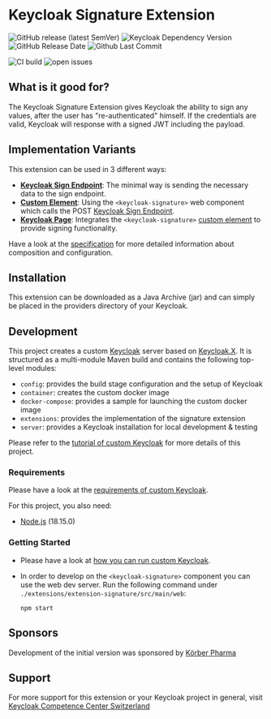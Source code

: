 Keycloak Signature Extension
===============

![GitHub release (latest SemVer)](https://img.shields.io/github/v/release/keycloak-competence-center/keycloak-signature?sort=semver)
![Keycloak Dependency Version](https://img.shields.io/badge/Keycloak-22.0.1-blue)
![GitHub Release Date](https://img.shields.io/github/release-date-pre/keycloak-competence-center/keycloak-signature)
![Github Last Commit](https://img.shields.io/github/last-commit/keycloak-competence-center/keycloak-signature)

![CI build](https://github.com/keycloak-competence-center/keycloak-signature/actions/workflows/build-pipeline.yml/badge.svg)
![open issues](https://img.shields.io/github/issues/keycloak-competence-center/keycloak-signature)

## What is it good for?

The Keycloak Signature Extension gives Keycloak the ability to sign any values, after the user has "re-authenticated" himself. If the credentials are valid, Keycloak will response with a signed JWT including the payload.

## Implementation Variants

This extension can be used in 3 different ways:

- **[Keycloak Sign Endpoint](./SPECIFICATION.md#1-Keycloak-Sign-Endpoint)**: The minimal way is sending the necessary data to the sign endpoint.
- **[Custom Element](./SPECIFICATION.md#2-Custom-Element)**: Using the `<keycloak-signature>` web component which calls the POST [Keycloak Sign Endpoint](./SPECIFICATION.md#1-Keycloak-Sign-Endpoint).
- **[Keycloak Page](./SPECIFICATION.md#3-Keycloak-Page)**: Integrates the `<keycloak-signature>` [custom element](./SPECIFICATION.md#2-Custom-Element) to provide signing functionality.

Have a look at the [specification](./SPECIFICATION.md) for more detailed information about composition and configuration.

## Installation

This extension can be downloaded as a Java Archive (jar) and can simply be placed in the
providers directory of your Keycloak.

## Development

This project creates a custom [Keycloak] server based on [Keycloak.X]. It is structured as a multi-module Maven build and contains the following top-level modules:

- `config`: provides the build stage configuration and the setup of Keycloak
- `container`: creates the custom docker image
- `docker-compose`: provides a sample for launching the custom docker image
- `extensions`: provides the implementation of the signature extension
- `server`: provides a Keycloak installation for local development & testing

Please refer to the [tutorial of custom Keycloak](https://keycloak.ch/keycloak-tutorials/tutorial-custom-keycloak/) for more details of this project.

### Requirements

Please have a look at the [requirements of custom Keycloak](https://keycloak.ch/keycloak-tutorials/tutorial-custom-keycloak/#requirements).

For this project, you also need:

- [Node.js] (18.15.0)

### Getting Started

- Please have a look at [how you can run custom Keycloak](https://keycloak.ch/keycloak-tutorials/tutorial-custom-keycloak/#usage).
- In order to develop on the `<keycloak-signature>` component you can use the web dev server. Run the following command under `./extensions/extension-signature/src/main/web`:

    ```shell
    npm start
    ```
     
## Sponsors

Development of the initial version was sponsored by [Körber Pharma](https://www.koerber-pharma.com/)

## Support

For more support for this extension or your Keycloak project in general, visit [Keycloak Competence Center Switzerland](https://keycloak.ch)

[Keycloak]: https://keycloak.org
[Keycloak.X]: https://www.keycloak.org/migration/migrating-to-quarkus
[Node.js]: https://nodejs.org/
